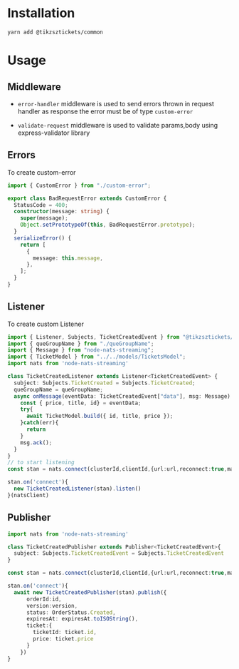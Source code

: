 # Installation

```shell
yarn add @tikzsztickets/common
```

# Usage

## Middleware

- `error-handler` middleware is used to send errors thrown in request handler as response the error must be of type `custom-error`

- `validate-request` middleware is used to validate params,body using
  express-validator library

## Errors

To create custom-error

```typescript
import { CustomError } from "./custom-error";

export class BadRequestError extends CustomError {
  StatusCode = 400;
  constructor(message: string) {
    super(message);
    Object.setPrototypeOf(this, BadRequestError.prototype);
  }
  serializeError() {
    return [
      {
        message: this.message,
      },
    ];
  }
}
```

## Listener

To create custom Listener

```typescript
import { Listener, Subjects, TicketCreatedEvent } from "@tikzsztickets/common";
import { queGroupName } from "./queGroupName";
import { Message } from "node-nats-streaming";
import { TicketModel } from "../../models/TicketsModel";
import nats from 'node-nats-streaming'

class TicketCreatedListener extends Listener<TicketCreatedEvent> {
  subject: Subjects.TicketCreated = Subjects.TicketCreated;
  queGroupName = queGroupName;
  async onMessage(eventData: TicketCreatedEvent["data"], msg: Message) {
    const { price, title, id} = eventData;
    try{
      await TicketModel.build({ id, title, price });
    }catch(err){
      return
    }
    msg.ack();
  }
}
// to start listening
const stan = nats.connect(clusterId,clientId,{url:url,reconnect:true,maxReconnectAttempts:500})

stan.on('connect'){
  new TicketCreatedListener(stan).listen()
}(natsClient)
```

## Publisher

```typescript
import nats from 'node-nats-streaming'

class TicketCreatedPublisher extends Publisher<TicketCreatedEvent>{
  subject: Subjects.TicketCreatedEvent = Subjects.TicketCreatedEvent
}

const stan = nats.connect(clusterId,clientId,{url:url,reconnect:true,maxReconnectAttempts:500})

stan.on('connect'){
  await new TicketCreatedPublisher(stan).publish({
      orderId:id,
      version:version,
      status: OrderStatus.Created,
      expiresAt: expiresAt.toISOString(),
      ticket:{
        ticketId: ticket.id,
        price: ticket.price
      }
    })
}


```
